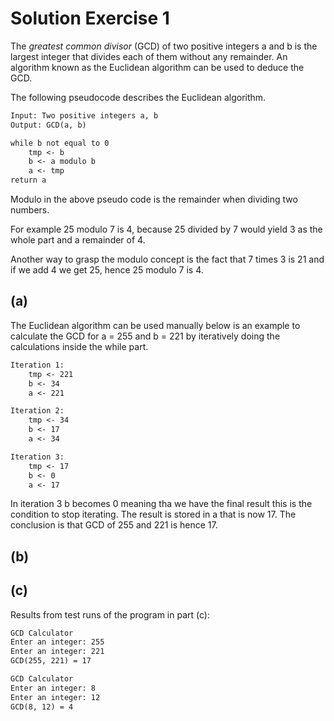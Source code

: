 # Solution Exercise 1

The *greatest common divisor* (GCD) of two positive integers a and b is the largest integer that divides each of them without any remainder. An algorithm known as the Euclidean algorithm can be used to deduce the GCD.

The following pseudocode describes the Euclidean algorithm.

```txt
Input: Two positive integers a, b
Output: GCD(a, b)

while b not equal to 0
    tmp <- b
    b <- a modulo b
    a <- tmp
return a
```

Modulo in the above pseudo code is the remainder when dividing two numbers.

For example 25 modulo 7 is 4, because 25 divided by 7 would yield 3 as the whole part and a remainder of 4.

Another way to grasp the modulo concept is the fact that 7 times 3 is 21 and if we add 4 we get 25, hence 25 modulo 7 is 4.

## (a)

The Euclidean algorithm can be used manually below is an example to calculate the GCD for a = 255 and b = 221 by iteratively doing the calculations inside the while part.

```txt
Iteration 1:
    tmp <- 221
    b <- 34
    a <- 221

Iteration 2:
    tmp <- 34
    b <- 17
    a <- 34

Iteration 3:
    tmp <- 17
    b <- 0
    a <- 17
```

In iteration 3 b becomes 0 meaning tha we have the final result this is the condition to stop iterating. The result is stored in a that is now 17. The conclusion is that GCD of 255 and 221 is hence 17.

## (b)

## (c)

Results from test runs of the program in part (c):

```txt
GCD Calculator    
Enter an integer: 255
Enter an integer: 221
GCD(255, 221) = 17
```

```txt
GCD Calculator
Enter an integer: 8
Enter an integer: 12
GCD(8, 12) = 4
```

